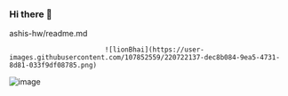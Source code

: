 ### Hi there 👋
ashis-hw/readme.md
<!--
**ashis-hw/ashis-hw** is a ✨ _special_ ✨ repository because its `README.md` (this file) appears on your GitHub profile.

Here are some ideas to get you started:

- 🔭 I’m currently working on Fullstack Web Development
- 🌱 I’m currently learning Node.js and Next.js
- 👯 I’m looking to collaborate on ...
- 🤔 I’m looking for help with 
- 💬 Ask me about ...
- 📫 How to reach me: ...
- 😄 Pronouns: ...
- ⚡ Fun fact: ...
-->
                            ![lionBhai](https://user-images.githubusercontent.com/107852559/220722137-dec8b084-9ea5-4731-8d81-033f9df08785.png)



![image](https://user-images.githubusercontent.com/107852559/220721549-d0662c47-ee94-40ec-8773-54f3d39dd9d0.png)
